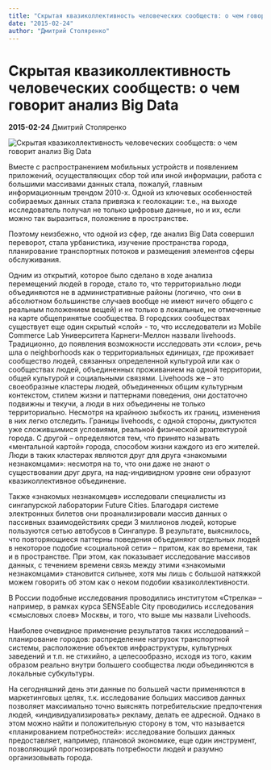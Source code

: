 ```yaml
---
title: "Скрытая квазиколлективность человеческих сообществ: о чем говорит анализ Big Data"
date: "2015-02-24"
author: "Дмитрий Столяренко"
---
```


# Скрытая квазиколлективность человеческих сообществ: о чем говорит анализ Big Data

**2015-02-24** Дмитрий Столяренко

![Скрытая квазиколлективность человеческих сообществ: о чем говорит анализ Big Data](http://www.smbtechnologies.com/wp-content/uploads/2014/05/1682536-slide-750-urban-observatory-08.jpg)

Вместе с распространением мобильных устройств и появлением приложений, осуществляющих сбор той или иной информации, работа с большими массивами данных стала, пожалуй, главным информационным трендом 2010-х. Одной из ключевых особенностей собираемых данных стала привязка к геолокации: т.е., на выходе исследователь получал не только цифровые данные, но и их, если можно так выразиться, положение в пространстве.

Поэтому неизбежно, что одной из сфер, где анализ Big Data совершил переворот, стала урбанистика, изучение пространства города, планирование транспортных потоков и размещения элементов сферы обслуживания.

Одним из открытий, которое было сделано в ходе анализа перемещений людей в городе, стало то, что территориально люди объединяются не в административные районы (логично, что они в абсолютном большинстве случаев вообще не имеют ничего общего с реальным положением вещей) и не только в локальные, не отмеченные на карте общепринятые сообщества. В городских сообществах существует еще один скрытый «слой» - то, что исследователи из Mobile Commerce Lab Университета Карнеги-Меллон назвали livehoods. Традиционно, до появления возможности исследовать эти «слои», речь шла о neighborhoods как о территориальных единицах, где проживает сообщество людей, связанных определенной культурой или как о сообществах людей, объединенных проживанием на одной территории, общей культурой и социальными связями. Livehoods же – это своеобразные кластеры людей, объединенных общим культурным контекстом, стилем жизни и паттернами поведения, они достаточно подвижны и текучи, а люди в них объединены не только территориально. Несмотря на крайнюю зыбкость их границ, изменения в них легко отследить. Границы livehoods, с одной стороны, диктуются уже сложившимися условиями, реальной физической архитектурой города. С другой – определяются тем, что принято называть «ментальной картой» города, способом жизни каждого из его жителей. Люди в таких кластерах являются друг для друга «знакомыми незнакомцами»: несмотря на то, что они даже не знают о существовании друг друга, на над-индивидном уровне они образуют квазиколлективное объединение.

Также «знакомых незнакомцев» исследовали специалисты из сингапурской лаборатории Future Cities. Благодаря системе электронных билетов они проанализировали массив данных о пассивных взаимодействиях среди 3 миллионов людей, которые пользуются сетью автобусов в Сингапуре. В результате, выяснилось, что повторяющиеся паттерны поведения объединяют отдельных людей в некоторое подобие «социальной сети» – притом, как во времени, так и в пространстве. При этом, как показывает исследование массивов данных, с течением времени связь между этими «знакомыми незнакомцами» становится сильнее, хотя мы лишь с большой натяжкой можем говорить об этом как о неком подобии квазиколлективности.

В России подобные исследования проводились институтом «Стрелка» – например, в рамках курса SENSEable City проводились исследования «смысловых слоев» Москвы, и того, что выше мы назвали Livehoods.

Наиболее очевидное применение результатов таких исследований – планирование городов: распределение нагрузок транспортной системы, расположение объектов инфраструктуры, культурных заведений и т.п. не стихийно, а целесообразно, исходя из того, каким образом реально внутри большего сообщества люди объединяются в локальные субкультуры.

На сегодняшний день эти данные по большей части применяются в маркетинговых целях, т.к. исследование больших массивов данных позволяет максимально точно выяснять потребительские предпочтения людей, «индивидуализировать» рекламу, делать ее адресной. Однако в этом можно найти и положительную сторону в том, что называется «планированием потребностей»: исследование больших данных предоставляет, например, плановой экономике, еще один инструмент, позволяющий прогнозировать потребности людей и разумно организовывать города.
